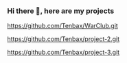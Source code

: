 ### Hi there 👋, here are my projects
https://github.com/Tenbax/WarClub.git

https://github.com/Tenbax/project-2.git

https://github.com/Tenbax/project-3.git

<!--
**Tenbax/Tenbax** is a ✨ _special_ ✨ repository because its `README.md` (this file) appears on your GitHub profile.

Here are some ideas to get you started:

- 🔭 I’m currently working on myself.
- 🌱 I’m currently learning State Maritime University named after F.F. Ushakov
- 👯 I’m looking to collaborate on ...
- 🤔 I’m looking for help with employment.
- 💬 Ask me how to make chatGPT solve your tasks.
- 📫 How to reach me:  https://t.me/+79886208338, https://wa.me/+79886208338.
- 😄 Pronouns:
- ⚡ Fun fact: ...
-->
